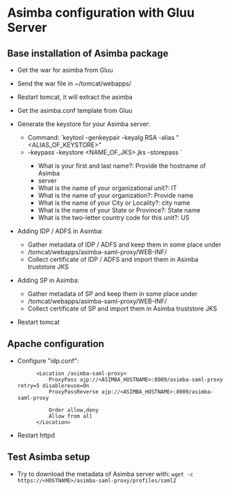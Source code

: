 # Asimba configuration with Gluu Server


## Base installation of Asimba package

* Get the war for asimba from Gluu
* Send the war file in ~/tomcat/webapps/
* Restart tomcat, it will extract the asimba
* Get the asimba.conf template from Gluu
* Generate the keystore for your Asimba server:
    * Command: `keytool -genkeypair -keyalg RSA -alias "<ALIAS_OF_KEYSTORE>"
    * -keypass <PASSWORD> -keystore <NAME_OF_JKS>.jks -storepass <PASSWORD>`
        * What is your first and last name?: Provide the hostname of Asimba
        * server
        * What is the name of your organizational unit?: IT
        * What is the name of your organization?: Provide name
        * What is the name of your City or Locality?: city name
        * What is the name of your State or Province?: State name
        * What is the two-letter country code for this unit?: US
* Adding IDP / ADFS in Asimba:
    * Gather metadata of IDP / ADFS and keep them in some place under
    * /tomcat/webapps/asimba-saml-proxy/WEB-INF/
    * Collect certificate of IDP / ADFS and import them in Asimba truststore JKS

* Adding SP in Asimba:
    * Gather metadata of SP and keep them in some place under
    * /tomcat/webapps/asimba-saml-proxy/WEB-INF/
    * Collect certificate of SP and import them in Asimba truststore JKS

* Restart tomcat

## Apache configuration

* Configure "idp.conf":

            <Location /asimba-saml-proxy>
                ProxyPass ajp://<ASIMBA_HOSTNAME>:8009/asimba-saml-proxy retry=5 disablereuse=On
                ProxyPassReverse ajp://<ASIMBA_HOSTNAME>:8009/asimba-saml-proxy

                Order allow,deny
                Allow from all
            </Location>

* Restart httpd

## Test Asimba setup

* Try to download the metadata of Asimba server with: `wget -c https://<HOSTNAME>/asimba-saml-proxy/profiles/saml2`
